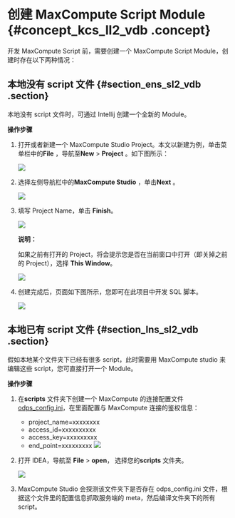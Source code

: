 # 创建 MaxCompute Script Module {#concept_kcs_ll2_vdb .concept}

开发 MaxCompute Script 前，需要创建一个 MaxCompute Script Module，创建时存在以下两种情况：

## 本地没有 script 文件 {#section_ens_sl2_vdb .section}

本地没有 script 文件时，可通过 Intellij 创建一个全新的 Module。

**操作步骤**

1.  打开或者新建一个 MaxCompute Studio Project。本文以新建为例，单击菜单栏中的**File** ，导航至**New** \> **Project** 。如下图所示：

    ![](http://static-aliyun-doc.oss-cn-hangzhou.aliyuncs.com/assets/img/12125/1781_zh-CN.png)

2.  选择左侧导航栏中的**MaxCompute Studio** ，单击**Next** 。

    ![](http://static-aliyun-doc.oss-cn-hangzhou.aliyuncs.com/assets/img/12125/1782_zh-CN.png)

3.  填写 Project Name，单击 **Finish**。

    ![](http://static-aliyun-doc.oss-cn-hangzhou.aliyuncs.com/assets/img/12125/1783_zh-CN.png)

    **说明：** 

    如果之前有打开的 Project，将会提示您是否在当前窗口中打开（即关掉之前的 Project），选择 **This Window**。

    ![](http://static-aliyun-doc.oss-cn-hangzhou.aliyuncs.com/assets/img/12125/1784_zh-CN.png)

4.  创建完成后，页面如下图所示，您即可在此项目中开发 SQL 脚本。

    ![](http://static-aliyun-doc.oss-cn-hangzhou.aliyuncs.com/assets/img/12125/1785_zh-CN.png)


## 本地已有 script 文件 {#section_lns_sl2_vdb .section}

假如本地某个文件夹下已经有很多 script，此时需要用 MaxCompute studio 来编辑这些 script，您可直接打开一个 Module。

**操作步骤**

1.  在**scripts** 文件夹下创建一个 MaxCompute 的连接配置文件 [odps\_config.ini](../cn.zh-CN/准备工作/安装并配置客户端.md)，在里面配置与 MaxCompute 连接的鉴权信息：

    -   project\_name=xxxxxxxx
    -   access\_id=xxxxxxxxxx
    -   access\_key=xxxxxxxxx
    -   end\_point=xxxxxxxxx
    ![](http://static-aliyun-doc.oss-cn-hangzhou.aliyuncs.com/assets/img/12125/1786_zh-CN.png)

2.  打开 IDEA，导航至 **File** \> **open**， 选择您的**scripts** 文件夹。

    ![](http://static-aliyun-doc.oss-cn-hangzhou.aliyuncs.com/assets/img/12125/1787_zh-CN.png)

3.  MaxCompute Studio 会探测该文件夹下是否存在 odps\_config.ini 文件，根据这个文件里的配置信息抓取服务端的 meta，然后编译文件夹下的所有 script。


